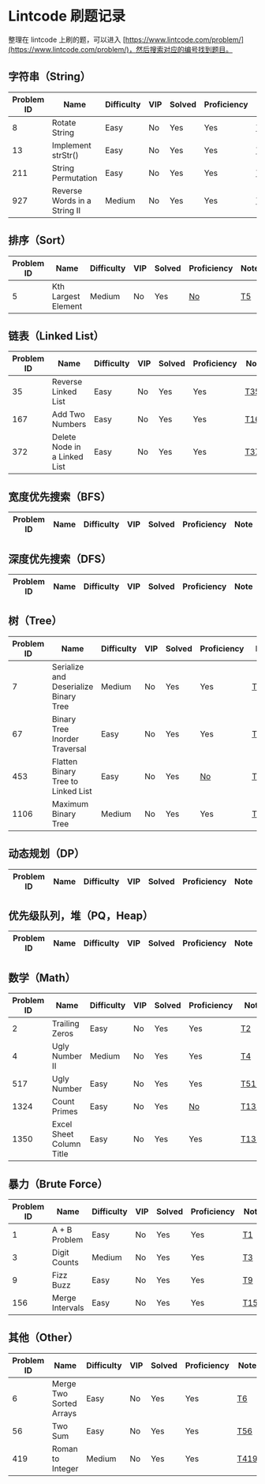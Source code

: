 # Lintcode 刷题记录

整理在 lintcode 上刷的题，可以进入 [https://www.lintcode.com/problem/](https://www.lintcode.com/problem/)，然后搜索对应的编号找到题目。

## 字符串（String）
| Problem ID | Name | Difficulty | VIP | Solved | Proficiency | Note |
| ------ | ------ | ------ | ------ | ------ | ------ | ------ |
| 8 | Rotate String | Easy | No | Yes | Yes | [T8](https://github.com/draftbk/Algorithm/blob/master/Notes/T8.%20Rotate%20String.md) |
| 13 | Implement strStr() | Easy | No | Yes | Yes | [T13](https://github.com/draftbk/Algorithm/blob/master/Notes/T13.%20Implement%20strStr().md) |
| 211 | String Permutation | Easy | No | Yes | Yes | [T211](https://github.com/draftbk/Algorithm/blob/master/Notes/T211.%20String%20Permutation.md) |
| 927 | Reverse Words in a String II | Medium | No | Yes | Yes | [T927](https://github.com/draftbk/Algorithm/blob/master/Notes/T927.%20Reverse%20Words%20in%20a%20String%20II.md) |

## 排序（Sort）
| Problem ID | Name | Difficulty | VIP | Solved | Proficiency | Note |
| ------ | ------ | ------ | ------ | ------ | ------ | ------ |
| 5 | Kth Largest Element | Medium | No | Yes | [No]() | [T5](https://github.com/draftbk/Algorithm/blob/master/Notes/T5.%20Kth%20Largest%20Element.md) |

## 链表（Linked List）
| Problem ID | Name | Difficulty | VIP | Solved | Proficiency | Note |
| ------ | ------ | ------ | ------ | ------ | ------ | ------ |
| 35 | Reverse Linked List | Easy | No | Yes | Yes | [T35](https://github.com/draftbk/Algorithm/blob/master/Notes/T35.%20Reverse%20Linked%20List.md) |
| 167 | Add Two Numbers | Easy | No | Yes | Yes | [T167](https://github.com/draftbk/Algorithm/blob/master/Notes/T167.%20Add%20Two%20Numbers.md) |
| 372 | Delete Node in a Linked List | Easy | No | Yes | Yes | [T372](https://github.com/draftbk/Algorithm/blob/master/Notes/T372.%20Delete%20Node%20in%20a%20Linked%20List.md) |


## 宽度优先搜索（BFS）
| Problem ID | Name | Difficulty | VIP | Solved | Proficiency | Note |
| ------ | ------ | ------ | ------ | ------ | ------ | ------ |


## 深度优先搜索（DFS）
| Problem ID | Name | Difficulty | VIP | Solved | Proficiency | Note |
| ------ | ------ | ------ | ------ | ------ | ------ | ------ |

## 树（Tree）

| Problem ID | Name | Difficulty | VIP | Solved | Proficiency | Note |
| ------ | ------ | ------ | ------ | ------ | ------ | ------ |
| 7 | Serialize and Deserialize Binary Tree | Medium | No | Yes | Yes | [T7](https://github.com/draftbk/Algorithm/blob/master/Notes/T7.%20Serialize%20and%20Deserialize%20Binary%20Tree.md) |
| 67 | Binary Tree Inorder Traversal | Easy | No | Yes | Yes | [T67](https://github.com/draftbk/Algorithm/blob/master/Notes/T67.%20Binary%20Tree%20Inorder%20Traversal.md) |
| 453 | Flatten Binary Tree to Linked List | Easy | No | Yes | [No]() | [T453](https://github.com/draftbk/Algorithm/blob/master/Notes/T453.%20Flatten%20Binary%20Tree%20to%20Linked%20List.md) |
| 1106 | Maximum Binary Tree | Medium | No | Yes | Yes | [T1106](https://github.com/draftbk/Algorithm/blob/master/Notes/T1106.%20Maximum%20Binary%20Tree.md) |

## 动态规划（DP）
| Problem ID | Name | Difficulty | VIP | Solved | Proficiency | Note |
| ------ | ------ | ------ | ------ | ------ | ------ | ------ |

## 优先级队列，堆（PQ，Heap）
| Problem ID | Name | Difficulty | VIP | Solved | Proficiency | Note |
| ------ | ------ | ------ | ------ | ------ | ------ | ------ |

## 数学（Math）

| Problem ID | Name | Difficulty | VIP | Solved | Proficiency | Note |
| ------ | ------ | ------ | ------ | ------ | ------ | ------ |
| 2 | Trailing Zeros | Easy | No | Yes | Yes | [T2](https://github.com/draftbk/Algorithm/blob/master/Notes/T2.%20Trailing%20Zeros.md) |
| 4 | Ugly Number II | Medium | No | Yes | Yes | [T4](https://github.com/draftbk/Algorithm/blob/master/Notes/T4.%20Ugly%20Number%20II.md) |
| 517 | Ugly Number | Easy | No | Yes | Yes | [T517](https://github.com/draftbk/Algorithm/blob/master/Notes/T517.%20Ugly%20Number.md) |
| 1324 | Count Primes | Easy | No | Yes | [No]() | [T1324](https://github.com/draftbk/Algorithm/blob/master/Notes/T1324.%20Count%20Primes.md) |
| 1350 | Excel Sheet Column Title | Easy | No | Yes | Yes | [T1350](https://github.com/draftbk/Algorithm/blob/master/Notes/T1350.%20Excel%20Sheet%20Column%20Title.md) |

## 暴力（Brute Force）

| Problem ID | Name | Difficulty | VIP | Solved | Proficiency | Note |
| ------ | ------ | ------ | ------ | ------ | ------ | ------ |
| 1 | A + B Problem | Easy | No | Yes | Yes | [T1](https://github.com/draftbk/Algorithm/blob/master/Notes/T1.%20A%20%2B%20B%20Problem.md) |
| 3 | Digit Counts | Medium | No | Yes | Yes | [T3](https://github.com/draftbk/Algorithm/blob/master/Notes/T3.%20Digit%20Counts.md) |
| 9 | Fizz Buzz | Easy | No | Yes | Yes | [T9](https://github.com/draftbk/Algorithm/blob/master/Notes/T9.%20Fizz%20Buzz.md) |
| 156 | Merge Intervals | Easy | No | Yes | Yes | [T156](https://github.com/draftbk/Algorithm/blob/master/Notes/T156.%20Merge%20Intervals.md) |

## 其他（Other）

| Problem ID | Name | Difficulty | VIP | Solved | Proficiency | Note |
| ------ | ------ | ------ | ------ | ------ | ------ | ------ |
| 6 | Merge Two Sorted Arrays | Easy | No | Yes | Yes | [T6](https://github.com/draftbk/Algorithm/blob/master/Notes/T6.%20Merge%20Two%20Sorted%20Arrays.md) |
| 56 | Two Sum | Easy | No | Yes | Yes | [T56](https://github.com/draftbk/Algorithm/blob/master/Notes/T56.%20Two%20Sum.md) |
| 419 | Roman to Integer | Medium | No | Yes | Yes | [T419](https://github.com/draftbk/Algorithm/blob/master/Notes/T419.%20Roman%20to%20Integer.md) |
